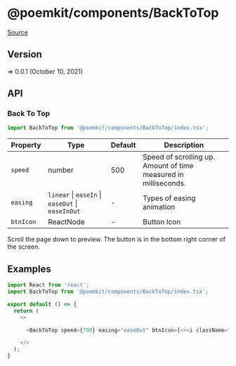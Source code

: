 # @poemkit/components/BackToTop

[Source](https://github.com/xizon/poemkit/tree/main/src/client/components/BackToTop)

## Version

=> 0.0.1 (October 10, 2021)

## API

### Back To Top
```js
import BackToTop from '@poemkit/components/BackToTop/index.tsx';
```
| Property | Type | Default | Description |
| --- | --- | --- | --- |
| `speed` | number  | 500| Speed of scrolling up. Amount of time measured in milliseconds. |
| `easing` | `linear` \| `easeIn` \| `easeOut` \| `easeInOut` | - | Types of easing animation |
| `btnIcon` | ReactNode  | - | Button Icon |

Scroll the page down to preview. The button is in the bottom right corner of the screen.




## Examples

```js
import React from 'react';
import BackToTop from '@poemkit/components/BackToTop/index.tsx';

export default () => {
  return (
    <>

      <BackToTop speed={700} easing="easeOut" btnIcon={<><i className="fa fa-arrow-up" aria-hidden="true"></i></>} />

    </>
  );
}

```